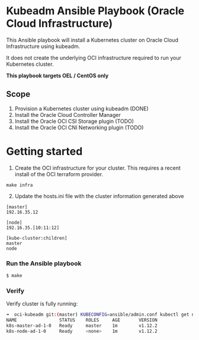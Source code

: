 # Kubeadm Ansible Playbook (Oracle Cloud Infrastructure)

This Ansible playbook will install a Kubernetes cluster on Oracle Cloud Infrastructure using kubeadm.

It does not create the underlying OCI infrastructure required to run your Kubernetes cluster.

**This playbook targets OEL / CentOS only**

## Scope

1. Provision a Kubernetes cluster using kubeadm (DONE)
2. Install the Oracle Cloud Controller Manager
3. Install the Oracle OCI CSI Storage plugin (TODO)
4. Install the Oracle OCI CNI Networking plugin (TODO)

# Getting started

1. Create the OCI infrastructure for your cluster. This requires a recent install of the OCI terraform provider.

```
make infra
```

2. Update the hosts.ini file with the cluster information generated above

```
[master]
192.16.35.12

[node]
192.16.35.[10:11:12]

[kube-cluster:children]
master
node
```

### Run the Ansible playbook

```sh
$ make
```

### Verify

Verify cluster is fully running:

```sh
➜  oci-kubeadm git:(master) KUBECONFIG=ansible/admin.conf kubectl get nodes
NAME                STATUS    ROLES     AGE       VERSION
k8s-master-ad-1-0   Ready     master    1m        v1.12.2
k8s-node-ad-1-0     Ready     <none>    1m        v1.12.2
```
